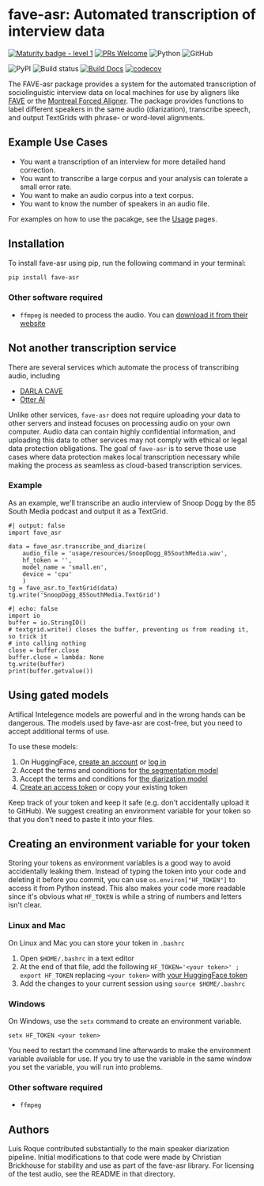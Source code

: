 # fave-asr: Automated transcription of interview data
[![Maturity badge - level 1](https://img.shields.io/badge/Maturity_Level-In_development-yellowgreen)](http://www.jsoftware.us/vol10/31-E004.pdf)
[![PRs Welcome](https://img.shields.io/badge/Pull_Requests-welcome-brightgreen.svg)](http://makeapullrequest.com)
![Python](https://img.shields.io/badge/python-3.11-blue.svg)
![GitHub](https://img.shields.io/github/license/Forced-Alignment-and-Vowel-Extraction/fave-asr?color=blue)

![PyPI](https://img.shields.io/pypi/v/fave-asr)
![Build status](https://github.com/Forced-Alignment-and-Vowel-Extraction/fave-asr/actions/workflows/build.yml/badge.svg)
[![Build Docs](https://github.com/Forced-Alignment-and-Vowel-Extraction/fave-asr/actions/workflows/quarto_docs.yml/badge.svg)](https://forced-alignment-and-vowel-extraction.github.io/fave-asr/)
[![codecov](https://codecov.io/gh/Forced-Alignment-and-Vowel-Extraction/fave-asr/graph/badge.svg?token=V54YXTIOPQ)](https://codecov.io/gh/Forced-Alignment-and-Vowel-Extraction/fave-asr)
<!-- For the future: Coveralls for codecoverage -->

The FAVE-asr package provides a system for the automated transcription of sociolinguistic interview data on local machines for use by aligners like [FAVE](https://github.com/JoFrhwld/FAVE) or the [Montreal Forced Aligner](https://montreal-forced-aligner.readthedocs.io/en/latest/). The package provides functions to label different speakers in the same audio (diarization), transcribe speech, and output TextGrids with phrase- or word-level alignments.

## Example Use Cases

- You want a transcription of an interview for more detailed hand correction.
- You want to transcribe a large corpus and your analysis can tolerate a small error rate.
- You want to make an audio corpus into a text corpus.
- You want to know the number of speakers in an audio file.

For examples on how to use the pacakge, see the [Usage](usage/) pages.

## Installation
To install fave-asr using pip, run the following command in your terminal:

```bash
pip install fave-asr
```

### Other software required
* `ffmpeg` is needed to process the audio. You can [download it from their website](https://ffmpeg.org/download.html)

## Not another transcription service

There are several services which automate the process of transcribing audio, including

- [DARLA CAVE](http://darla.dartmouth.edu/cave)
- [Otter AI](https://otter.ai/)

Unlike other services, `fave-asr` does not require uploading your data to other servers and instead focuses on processing audio on your own computer. Audio data can contain highly confidential information, and uploading this data to other services may not comply with ethical or legal data protection obligations. The goal of `fave-asr` is to serve those use cases where data protection makes local transcription necessary while making the process as seamless as cloud-based transcription services. 

### Example

As an example, we'll transcribe an audio interview of Snoop Dogg by the 85 South Media podcast and output it as a TextGrid.

```{python}
#| output: false
import fave_asr

data = fave_asr.transcribe_and_diarize(
    audio_file = 'usage/resources/SnoopDogg_85SouthMedia.wav',
    hf_token = '',
    model_name = 'small.en',
    device = 'cpu'
    )
tg = fave_asr.to_TextGrid(data)
tg.write('SnoopDogg_85SouthMedia.TextGrid')
```
```{python}
#| echo: false
import io
buffer = io.StringIO()
# textgrid.write() closes the buffer, preventing us from reading it, so trick it
# into calling nothing
close = buffer.close
buffer.close = lambda: None
tg.write(buffer)
print(buffer.getvalue())
```
## Using gated models
Artifical Intelegence models are powerful and in the wrong hands can be dangerous. The models used by fave-asr are cost-free, but you need to accept additional terms of use.

To use these models:
1. On HuggingFace, [create an account](https://huggingface.co/join) or [log in](https://huggingface.co/login)
2. Accept the terms and conditions for [the segmentation model](https://hf.co/pyannote/segmentation)
3. Accept the terms and conditions for [the diarization model](https://hf.co/pyannote/speaker-diarization-3.1)
4. [Create an access token](https://hf.co/settings/tokens) or copy your existing token

Keep track of your token and keep it safe (e.g. don't accidentally upload it to GitHub). 
We suggest creating an environment variable for your token so that you don't need to paste it into your files.

## Creating an environment variable for your token
Storing your tokens as environment variables is a good way to avoid accidentally leaking them. Instead of typing the token into your code and deleting it before you commit, you can use `os.environ["HF_TOKEN"]` to access it from Python instead. This also makes your code more readable since it's obvious what `HF_TOKEN` is while a string of numbers and letters isn't clear.

### Linux and Mac
On Linux and Mac you can store your token in `.bashrc`

1. Open `$HOME/.bashrc` in a text editor
2. At the end of that file, add the following `HF_TOKEN='<your token>' ; export HF_TOKEN` replacing `<your token>` with [your HuggingFace token](https://hf.co/settings/tokens)
3. Add the changes to your current session using `source $HOME/.bashrc`

### Windows
On Windows, use the `setx` command to create an environment variable.
```
setx HF_TOKEN <your token>
```

You need to restart the command line afterwards to make the environment variable available for use. If you try to use the variable in the same window you set the variable, you will run into problems.

### Other software required
* `ffmpeg`

## Authors
Luís Roque contributed substantially to the main speaker diarization pipeline. Initial modifications to that code were made by Christian Brickhouse for stability and use as part of the fave-asr library. For licensing of the test audio, see the README in that directory.
